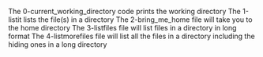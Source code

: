 The 0-current_working_directory code prints the working directory
The 1-listit lists the file(s) in a directory
The 2-bring_me_home file will take you to the home directory
The 3-listfiles file will list files in a directory in long format
The 4-listmorefiles file will list all the files in a directory including the hiding ones in a long directory
